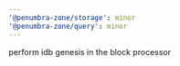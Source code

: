 ```yaml
---
'@penumbra-zone/storage': minor
'@penumbra-zone/query': minor
---
```


perform idb genesis in the block processor
